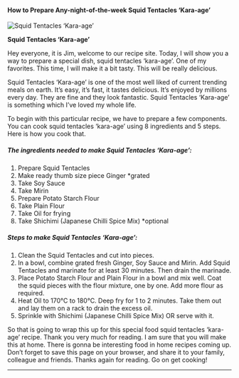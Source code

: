             

#### How to Prepare Any-night-of-the-week Squid Tentacles ‘Kara-age’

![Squid Tentacles ‘Kara-age’](https://img-global.cpcdn.com/recipes/a7fe9d04aeda469e/751x532cq70/squid-tentacles-kara-age-recipe-main-photo.jpg)

**Squid Tentacles ‘Kara-age’**

Hey everyone, it is Jim, welcome to our recipe site. Today, I will show you a way to prepare a special dish, squid tentacles ‘kara-age’. One of my favorites. This time, I will make it a bit tasty. This will be really delicious.

Squid Tentacles ‘Kara-age’ is one of the most well liked of current trending meals on earth. It’s easy, it’s fast, it tastes delicious. It’s enjoyed by millions every day. They are fine and they look fantastic. Squid Tentacles ‘Kara-age’ is something which I’ve loved my whole life.

To begin with this particular recipe, we have to prepare a few components. You can cook squid tentacles ‘kara-age’ using 8 ingredients and 5 steps. Here is how you cook that.

##### The ingredients needed to make Squid Tentacles ‘Kara-age’:

1.  Prepare Squid Tentacles
2.  Make ready thumb size piece Ginger \*grated
3.  Take Soy Sauce
4.  Take Mirin
5.  Prepare Potato Starch Flour
6.  Take Plain Flour
7.  Take Oil for frying
8.  Take Shichimi (Japanese Chilli Spice Mix) \*optional

##### Steps to make Squid Tentacles ‘Kara-age’:

1.  Clean the Squid Tentacles and cut into pieces.
2.  In a bowl, combine grated fresh Ginger, Soy Sauce and Mirin. Add Squid Tentacles and marinate for at least 30 minutes. Then drain the marinade.
3.  Place Potato Starch Flour and Plain Flour in a bowl and mix well. Coat the squid pieces with the flour mixture, one by one. Add more flour as required.
4.  Heat Oil to 170°C to 180°C. Deep fry for 1 to 2 minutes. Take them out and lay them on a rack to drain the excess oil.
5.  Sprinkle with Shichimi (Japanese Chilli Spice Mix) OR serve with it.

So that is going to wrap this up for this special food squid tentacles ‘kara-age’ recipe. Thank you very much for reading. I am sure that you will make this at home. There is gonna be interesting food in home recipes coming up. Don’t forget to save this page on your browser, and share it to your family, colleague and friends. Thanks again for reading. Go on get cooking!

* * *